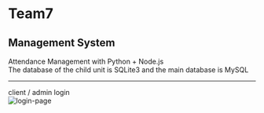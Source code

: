 # Team7
Management System  
---

Attendance Management with Python + Node.js  
The database of the child unit is SQLite3 and the main database is MySQL
  
---

client / admin login  
![login-page](https://user-images.githubusercontent.com/60131202/119244562-e4a94680-bbac-11eb-8ddf-dcd6a017b0ba.png)
